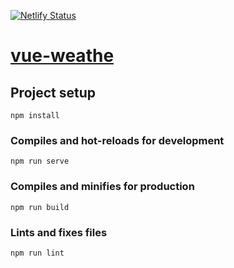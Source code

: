 [![Netlify Status](https://api.netlify.com/api/v1/badges/4a00acd6-279b-4acb-9ff9-c5845ab1db7e/deploy-status)](https://app.netlify.com/sites/batavinash-vue-weather/deploys)

# [vue-weathe](https://cocky-shaw-6ae388.netlify.app)

## Project setup
```
npm install
```

### Compiles and hot-reloads for development
```
npm run serve
```

### Compiles and minifies for production
```
npm run build
```

### Lints and fixes files
```
npm run lint
```
